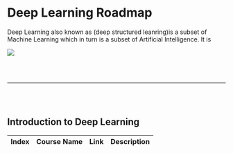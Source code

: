 # Deep Learning Roadmap

Deep Learning also known as (deep structured leanring)is a subset of Machine Learning which in turn is a subset of Artificial Intelligence.  It is 

![](https://github.com/66daysofdata/Resources/blob/main/assets/ml-dl-ai.png?raw=true)


<br><br>

---

<br><br>

## Introduction to Deep Learning

| Index | Course Name | Link | Description |
| ------ | -------------------- | ---- | ------------ |
